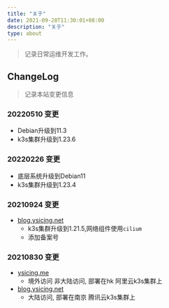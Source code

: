```yaml
---
title: "关于"
date: 2021-09-28T11:30:01+08:00
description: "关于"
type: about
---
```


> 记录日常运维开发工作。

## ChangeLog

> 记录本站变更信息

### 20220510 变更

- Debian升级到11.3
- k3s集群升级到1.23.6

### 20220226 变更

- 底层系统升级到Debian11
- k3s集群升级到1.23.4

### 20210924 变更

- [blog.ysicing.net](https://blog.ysicing.net)
  - k3s集群升级到1.21.5,网络组件使用`cilium`
  - 添加备案号

### 20210830 变更

- [ysicing.me](https://ysicing.me)
  - 境外访问 非大陆访问, 部署在hk 阿里云k3s集群上
- [blog.ysicing.net](https://blog.ysicing.net)
  - 大陆访问, 部署在南京 腾讯云k3s集群上
